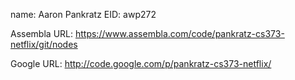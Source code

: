 name: Aaron Pankratz
EID: awp272

Assembla URL: https://www.assembla.com/code/pankratz-cs373-netflix/git/nodes

Google URL: http://code.google.com/p/pankratz-cs373-netflix/
